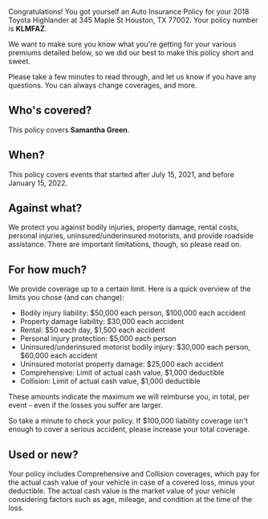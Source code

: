 Congratulations! You got yourself an Auto Insurance Policy for your 2018 Toyota Highlander at 345 Maple St Houston, TX 77002. Your policy number is **KLMFAZ**.

We want to make sure you know what you're getting for your various premiums detailed below, so we did our best to make this policy short and sweet.

Please take a few minutes to read through, and let us know if you have any questions. You can always change coverages, and more.

## Who's covered?
This policy covers **Samantha Green**.

## When?
This policy covers events that started after July 15, 2021, and before January 15, 2022.

## Against what?
We protect you against bodily injuries, property damage, rental costs, personal injuries, uninsured/underinsured motorists, and provide roadside assistance. There are important limitations, though, so please read on.

## For how much?
We provide coverage up to a certain limit. Here is a quick overview of the limits you chose (and can change):

- Bodily injury liability: $50,000 each person, $100,000 each accident
- Property damage liability: $30,000 each accident
- Rental: $50 each day, $1,500 each accident
- Personal injury protection: $5,000 each person
- Uninsured/underinsured motorist bodily injury: $30,000 each person, $60,000 each accident
- Uninsured motorist property damage: $25,000 each accident
- Comprehensive: Limit of actual cash value, $1,000 deductible
- Collision: Limit of actual cash value, $1,000 deductible

These amounts indicate the maximum we will reimburse you, in total, per event - even if the losses you suffer are larger.

So take a minute to check your policy. If $100,000 liability coverage isn't enough to cover a serious accident, please increase your total coverage. 

## Used or new?
Your policy includes Comprehensive and Collision coverages, which pay for the actual cash value of your vehicle in case of a covered loss, minus your deductible. The actual cash value is the market value of your vehicle considering factors such as age, mileage, and condition at the time of the loss.
